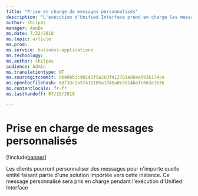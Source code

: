 ```yaml
---
title: "Prise en charge de messages personnalisés"
description: "L'exécution d'Unified Interface prend en charge les messages personnalisés"
author: shilpas
manager: AnnBe
ms.date: 7/22/2018
ms.topic: article
ms.prod: 
ms.service: business-applications
ms.technology: 
ms.author: shilpas
audience: Admin
ms.translationtype: HT
ms.sourcegitcommit: 0b40bb3c98145f5a260f412701a884a5936174ce
ms.openlocfilehash: 68f33c2a57411185a1d45a0cdd14bafc662e1676
ms.contentlocale: fr-fr
ms.lasthandoff: 07/18/2018

---
```

# <a name="support-for-custom-messages"></a>Prise en charge de messages personnalisés


[!include[banner](../../includes/banner.md)]

Les clients pourront personnaliser des messages pour n'importe quelle entité faisant partie d'une solution importée vers cette instance. Ce message personnalisé sera pris en charge pendant l'exécution d'Unified Interface

